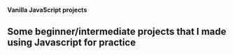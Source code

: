 #### Vanilla JavaScript projects

## Some beginner/intermediate projects that I made using Javascript for practice

